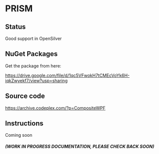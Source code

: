 ﻿# PRISM

## Status

Good support in OpenSilver

## NuGet Packages

Get the package from here:

https://drive.google.com/file/d/1qc5VFwokH7tCMEcVoYk6H-iqkZwyekf7/view?usp=sharing

## Source code

https://archive.codeplex.com/?p=CompositeWPF

## Instructions

Coming soon

#### *(WORK IN PROGRESS DOCUMENTATION, PLEASE CHECK BACK SOON)*

